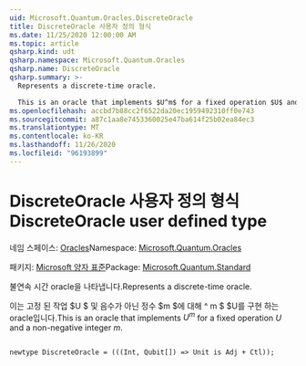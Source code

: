 ```yaml
---
uid: Microsoft.Quantum.Oracles.DiscreteOracle
title: DiscreteOracle 사용자 정의 형식
ms.date: 11/25/2020 12:00:00 AM
ms.topic: article
qsharp.kind: udt
qsharp.namespace: Microsoft.Quantum.Oracles
qsharp.name: DiscreteOracle
qsharp.summary: >-
  Represents a discrete-time oracle.

  This is an oracle that implements $U^m$ for a fixed operation $U$ and a non-negative integer $m$.
ms.openlocfilehash: accbd7b88cc2f6522da20ec1959492310ff0e743
ms.sourcegitcommit: a87c1aa8e7453360025e47ba614f25b02ea84ec3
ms.translationtype: MT
ms.contentlocale: ko-KR
ms.lasthandoff: 11/26/2020
ms.locfileid: "96193899"
---
```

# <a name="discreteoracle-user-defined-type"></a><span data-ttu-id="49427-102">DiscreteOracle 사용자 정의 형식</span><span class="sxs-lookup"><span data-stu-id="49427-102">DiscreteOracle user defined type</span></span>

<span data-ttu-id="49427-103">네임 스페이스: [Oracles](xref:Microsoft.Quantum.Oracles)</span><span class="sxs-lookup"><span data-stu-id="49427-103">Namespace: [Microsoft.Quantum.Oracles](xref:Microsoft.Quantum.Oracles)</span></span>

<span data-ttu-id="49427-104">패키지: [Microsoft 양자 표준](https://nuget.org/packages/Microsoft.Quantum.Standard)</span><span class="sxs-lookup"><span data-stu-id="49427-104">Package: [Microsoft.Quantum.Standard](https://nuget.org/packages/Microsoft.Quantum.Standard)</span></span>


<span data-ttu-id="49427-105">불연속 시간 oracle을 나타냅니다.</span><span class="sxs-lookup"><span data-stu-id="49427-105">Represents a discrete-time oracle.</span></span>

<span data-ttu-id="49427-106">이는 고정 된 작업 $U $ 및 음수가 아닌 정수 $m $에 대해 ^ m $ $U를 구현 하는 oracle입니다.</span><span class="sxs-lookup"><span data-stu-id="49427-106">This is an oracle that implements $U^m$ for a fixed operation $U$ and a non-negative integer $m$.</span></span>

```qsharp

newtype DiscreteOracle = (((Int, Qubit[]) => Unit is Adj + Ctl));
```

